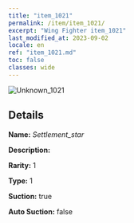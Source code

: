 ```yaml
---
title: "item_1021"
permalink: /item/item_1021/
excerpt: "Wing Fighter item_1021"
last_modified_at: 2023-09-02
locale: en
ref: "item_1021.md"
toc: false
classes: wide
---
```



 ![Unknown_1021](/images/item/Settlement_star_p.png)



## Details

 **Name:** *Settlement_star* 

 **Description:** 

 **Rarity:** 1 

 **Type:** 1 

 **Suction:** true 

 **Auto Suction:** false 


